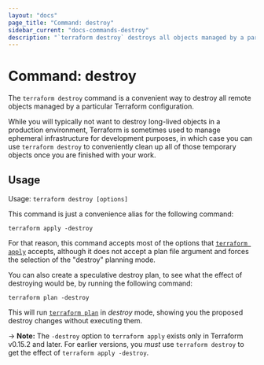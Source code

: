 ```yaml
---
layout: "docs"
page_title: "Command: destroy"
sidebar_current: "docs-commands-destroy"
description: "`terraform destroy` destroys all objects managed by a particular Terraform configuration."
---
```


# Command: destroy

The `terraform destroy` command is a convenient way to destroy all remote
objects managed by a particular Terraform configuration.

While you will typically not want to destroy long-lived objects in a production
environment, Terraform is sometimes used to manage ephemeral infrastructure
for development purposes, in which case you can use `terraform destroy` to
conveniently clean up all of those temporary objects once you are finished
with your work.

## Usage

Usage: `terraform destroy [options]`

This command is just a convenience alias for the following command:

```
terraform apply -destroy
```

For that reason, this command accepts most of the options that
[`terraform apply`](./apply.html) accepts, although it does
not accept a plan file argument and forces the selection of the "destroy"
planning mode.

You can also create a speculative destroy plan, to see what the effect of
destroying would be, by running the following command:

```
terraform plan -destroy
```

This will run [`terraform plan`](./plan.html) in _destroy_ mode, showing
you the proposed destroy changes without executing them.

-> **Note:** The `-destroy` option to `terraform apply` exists only in
Terraform v0.15.2 and later. For earlier versions, you _must_ use
`terraform destroy` to get the effect of `terraform apply -destroy`.
